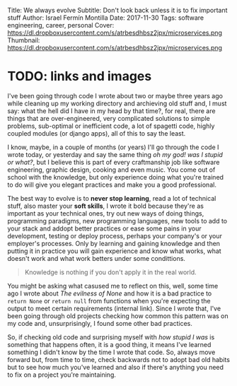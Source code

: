 Title: We always evolve
Subtitle: Don't look back unless it is to fix important stuff
Author: Israel Fermín Montilla
Date: 2017-11-30
Tags: software engineering, career, personal
Cover: https://dl.dropboxusercontent.com/s/atrbesdhbsz2jpx/microservices.png
Thumbnail: https://dl.dropboxusercontent.com/s/atrbesdhbsz2jpx/microservices.png

# TODO: links and images

I've been going through code I wrote about two or maybe three years ago while cleaning up my working directory
and archieving old stuff and, I must say: what the hell did I have in my head by that time?, for real, there are
things that are over-engineered, very complicated solutions to simple problems, sub-optimal or inefficient code,
a lot of spagetti code, highly coupled modules (or django apps), all of this to say the least.

I know, maybe, in a couple of months (or years) I'll go through the code I wrote today, or yesterday and say the
same thing *oh my god! was I stupid or what?*, but I believe this is part of every craftmanship job like software
engineering, graphic design, cooking and even music. You come out of school with the knowledge, but only experience
doing what you're trained to do will give you elegant practices and make you a good professional.

The best way to evolve is to **never stop learning**, read a lot of technical stuff, also master your **soft skills**,
I wrote it bold because they're as important as your technical ones, try out new ways of doing things, programming
paradigms, new programming languages, new tools to add to your stack and addopt better practices or ease some
pains in your development, testing or deploy process, perhaps your company's or your employer's processes. Only by
learning and gaining knowledge and then putting it in practice you will gain experience and know what works, what doesn't
work and what work betters under some condittions.

> Knowledge is nothing if you don't apply it in the real world.

You might be asking what casused me to reflect on this, well, some time ago I wrote about *The evilness of None* and
how it is a bad practice to `return None` or `return null` from functions when you're expecting the output to meet
certain requirements (internal link). Since I wrote that, I've been going through old projects checking how common
this pattern was on my code and, unsurprisingly, I found some other bad practices.

So, if checking old code and surprising myself with *how stupid I was* is something that happens often, it is a good
thing, it means I've learned something I didn't know by the time I wrote that code. So, always move forward but,
from time to time, check backwards not to adopt bad old habits but to see how much you've learned and also if there's
anything you need to fix on a project you're maintaining.
